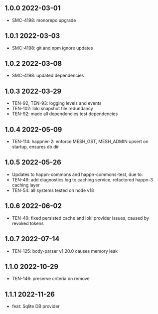 1.0.0 2022-03-01
-----------------
  - SMC-4198: monorepo upgrade

1.0.1 2022-03-03
-----------------
  - SMC-4198: git and npm ignore updates

1.0.2 2022-03-08
-----------------
  - SMC-4198: updated dependencies

1.0.3 2022-03-29
-----------------
  - TEN-92, TEN-93: logging levels and events
  - TEN-102: loki snapshot  file redundancy
  - TEN-92: made all dependencies test dependencies

1.0.4 2022-05-09
-----------------
  - TEN-114: happner-2: enforce MESH_GST, MESH_ADMIN upsert on startup, ensures db dir

1.0.5 2022-05-26
-----------------
  - Updates to happn-commons and happn-commons-test, due to:
  - TEN-49: add diagnostics log to caching service, refactored happn-3 caching layer
  - TEN-54: all systems tested on node v18

1.0.6 2022-06-02
-----------------
  - TEN-49: fixed persisted cache and loki provider issues, caused by revoked tokens

1.0.7 2022-07-14
-----------------
  - TEN-125: body-parser v1.20.0 causes memory leak

1.1.0 2022-10-29
-----------------
  - TEN-146: preserve criteria on remove

1.1.1 2022-11-26
-----------------
  - feat: Sqlite DB provider
